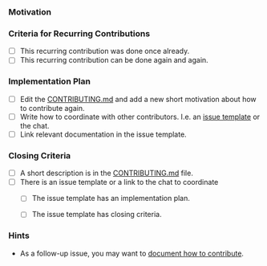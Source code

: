 ### Motivation
<!-- Please describe what motivates you to do the changes. -->




### Criteria for Recurring Contributions
<!-- These criteria need to be met for a recurring contribution. -->

- [ ] This recurring contribution was done once already.
- [ ] This recurring contribution can be done again and again.

### Implementation Plan
<!-- These are implementation hints that should help you complete the task.
     Please check them when you completed them and include the pull request link. -->

- [ ] Edit the [CONTRIBUTING.md] and add a new short motivation about how to contribute again.
- [ ] Write how to coordinate with other contributors. I.e. an [issue template] or the chat.
- [ ] Link relevant documentation in the issue template.

### Closing Criteria
<!-- When these criteria are met, we can close the issue. -->

- [ ] A short description is in the [CONTRIBUTING.md] file.
- [ ] There is an issue template or a link to the chat to coordinate
  - [ ] The issue template has an implementation plan.
  - [ ] The issue template has closing criteria.


### Hints

- As a follow-up issue, you may want to [document how to contribute].









[CONTRIBUTING.md]: https://github.com/fossasia/labyrinth/tree/master/CONTRIBUTING.md
[issue template]: https://github.com/fossasia/labyrinth/tree/master/.github/ISSUE_TEMPLATE
[document how to contribute]: https://github.com/fossasia/labyrinth/tree/master/CONTRIBUTING.md#document-how-to-contribute

